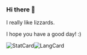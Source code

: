 ### Hi there 👋


I really like lizzards.


I hope you have a good day! :)

![StatCard](https://github-readme-stats.vercel.app/api?username=FUnnyLamma&count_private=true&theme=blueberry&show_icons=true&include_all_commits=true)![LangCard](https://github-readme-stats.vercel.app/api/top-langs/?username=FunnyLamma&layout=compact&theme=blueberry&exclude_repo=Repl.it-CSS-Index&langs_count=6)
